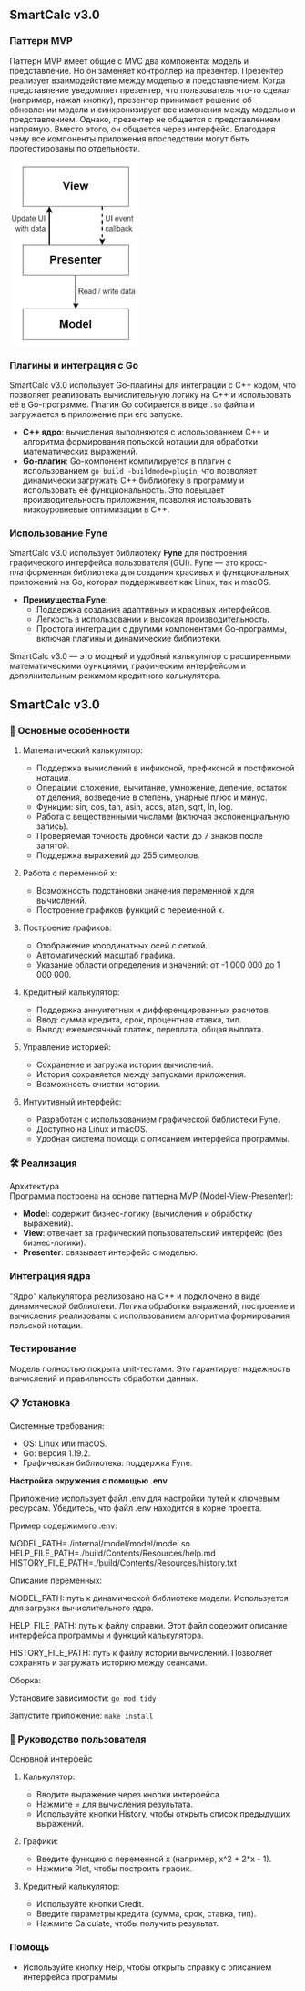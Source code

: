 ## SmartCalc v3.0

### Паттерн MVP
Паттерн MVP имеет общие с MVC два компонента: модель и представление. Но он заменяет контроллер на презентер.
Презентер реализует взаимодействие между моделью и представлением.
Когда представление уведомляет презентер, что пользователь что-то сделал (например, нажал кнопку),
презентер принимает решение об обновлении модели и синхронизирует все изменения между моделью и представлением.
Однако, презентер не общается с представлением напрямую. Вместо этого, он общается через интерфейс.
Благодаря чему все компоненты приложения впоследствии могут быть протестированы по отдельности.

![mvp](./images/1.png)

### Плагины и интеграция с Go
SmartCalc v3.0 использует Go-плагины для интеграции с C++ кодом, что позволяет реализовать вычислительную логику на C++ и использовать её в Go-программе. Плагин Go собирается в виде `.so` файла и загружается в приложение при его запуске.

- **C++ ядро**: вычисления выполняются с использованием C++ и алгоритма формирования польской нотации для обработки математических выражений.
- **Go-плагин**: Go-компонент компилируется в плагин с использованием `go build -buildmode=plugin`, что позволяет динамически загружать C++ библиотеку в программу и использовать её функциональность. Это повышает производительность приложения, позволяя использовать низкоуровневые оптимизации в C++.

### Использование Fyne
SmartCalc v3.0 использует библиотеку **Fyne** для построения графического интерфейса пользователя (GUI). Fyne — это кросс-платформенная библиотека для создания красивых и функциональных приложений на Go, которая поддерживает как Linux, так и macOS.

- **Преимущества Fyne**:
  - Поддержка создания адаптивных и красивых интерфейсов.
  - Легкость в использовании и высокая производительность.
  - Простота интеграции с другими компонентами Go-программы, включая плагины и динамические библиотеки.

SmartCalc v3.0 — это мощный и удобный калькулятор с расширенными математическими функциями, графическим интерфейсом и дополнительным режимом кредитного калькулятора.

## SmartCalc v3.0

### 🚀 Основные особенности

1. Математический калькулятор:

   - Поддержка вычислений в инфиксной, префиксной и постфиксной нотации.
   - Операции: сложение, вычитание, умножение, деление, остаток от деления, возведение в степень, унарные плюс и минус.
   - Функции: sin, cos, tan, asin, acos, atan, sqrt, ln, log.
   - Работа с вещественными числами (включая экспоненциальную запись).
   - Проверяемая точность дробной части: до 7 знаков после запятой.
   - Поддержка выражений до 255 символов.

2. Работа с переменной x:

   - Возможность подстановки значения переменной x для вычислений.
   - Построение графиков функций с переменной x.

3. Построение графиков:

   - Отображение координатных осей с сеткой.
   - Автоматический масштаб графика.
   - Указание области определения и значений: от -1 000 000 до 1 000 000.

4. Кредитный калькулятор:

   - Поддержка аннуитетных и дифференцированных расчетов.
   - Ввод: сумма кредита, срок, процентная ставка, тип.
   - Вывод: ежемесячный платеж, переплата, общая выплата.

5. Управление историей:

   - Сохранение и загрузка истории вычислений.
   - История сохраняется между запусками приложения.
   - Возможность очистки истории.

6. Интуитивный интерфейс:

   - Разработан с использованием графической библиотеки Fyne.
   - Доступно на Linux и macOS.
   - Удобная система помощи с описанием интерфейса программы.

### 🛠 Реализация

Архитектура     
Программа построена на основе паттерна MVP (Model-View-Presenter):

   - **Model**: содержит бизнес-логику (вычисления и обработку выражений).
   - **View**: отвечает за графический пользовательский интерфейс (без бизнес-логики).
   - **Presenter**: связывает интерфейс с моделью.

### Интеграция ядра

"Ядро" калькулятора реализовано на C++ и подключено в виде динамической библиотеки. Логика обработки выражений, построение и вычисления реализованы с использованием алгоритма формирования польской нотации.

### Тестирование
Модель полностью покрыта unit-тестами. Это гарантирует надежность вычислений и правильность обработки данных.

### 📋 Установка

Системные требования:

- OS: Linux или macOS.
- Go: версия 1.19.2.
- Графическая библиотека: поддержка Fyne.

**Настройка окружения с помощью .env**

Приложение использует файл .env для настройки путей к ключевым ресурсам. Убедитесь, что файл .env находится в корне проекта.

Пример содержимого .env:

MODEL_PATH=./internal/model/model/model.so      
HELP_FILE_PATH=./build/Contents/Resources/help.md     
HISTORY_FILE_PATH=./build/Contents/Resources/history.txt    

Описание переменных:

MODEL_PATH: путь к динамической библиотеке модели. Используется для загрузки вычислительного ядра.

HELP_FILE_PATH: путь к файлу справки. Этот файл содержит описание интерфейса программы и функций калькулятора.

HISTORY_FILE_PATH: путь к файлу истории вычислений. Позволяет сохранять и загружать историю между сеансами.

Сборка:

Установите зависимости: `go mod tidy`

Запустите приложение: `make install`

### 📖 Руководство пользователя

Основной интерфейс

1. Калькулятор:

    - Вводите выражение через кнопки интерфейса.
    - Нажмите = для вычисления результата.
    - Используйте кнопки History, чтобы открыть список предыдущих выражений.

2. Графики:

    - Введите функцию с переменной x (например, x^2 + 2*x - 1).
    - Нажмите Plot, чтобы построить график.

3. Кредитный калькулятор:

    - Используйте кнопки Credit.
    - Введите параметры кредита (сумма, срок, ставка, тип).
    - Нажмите Calculate, чтобы получить результат.

### Помощь

- Используйте кнопку Help, чтобы открыть справку с описанием интерфейса программы   